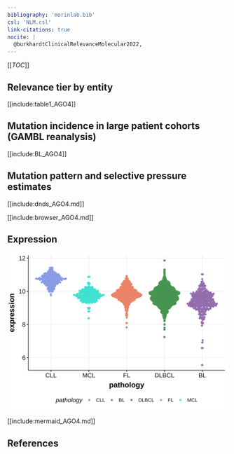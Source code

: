```yaml
---
bibliography: 'morinlab.bib'
csl: 'NLM.csl'
link-citations: true
nocite: |
  @burkhardtClinicalRelevanceMolecular2022, 
---
```

[[_TOC_]]


## Relevance tier by entity

[[include:table1_AGO4]]

## Mutation incidence in large patient cohorts (GAMBL reanalysis)

[[include:BL_AGO4]]

## Mutation pattern and selective pressure estimates

[[include:dnds_AGO4.md]]



[[include:browser_AGO4.md]]

## Expression
![](images/gene_expression/AGO4_by_pathology.svg)
<!-- ORIGIN: burkhardtClinicalRelevanceMolecular2022b -->
<!-- BL: burkhardtClinicalRelevanceMolecular2022b -->

[[include:mermaid_AGO4.md]]

## References

